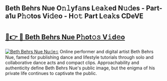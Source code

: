 ## Beth Behrs Nue O𝚗𝚕yf𝚊ns L𝚎a𝚔ed N𝚞𝚍es - Part-a1u P𝚑𝚘tos Vi𝚍𝚎o - H𝚘𝚝 Part L𝚎a𝚔s CDeVE

# <h2><a href="http://kfbbz1.oniu.top/?m=Beth+Behrs+Nue">🔗👉 🔴 Beth Behrs Nue P𝚑ot𝚘𝚜 V𝚒d𝚎o</a></h2>

[![Beth Behrs Nue Nu𝚍e𝚜](https://i.imgur.com/0qMVB7G.gif)](http://kfbbz1.oniu.top/?m=Beth+Behrs+Nue)
Online performer and digital artist Beth Behrs Nue, famed for publishing dance and lifestyle tutorials through solo and collaborative dance acts and compact clips. Approachability and authenticity define Beth Behrs Nue's public image, but the enigma of his private life continues to captivate the public.  
